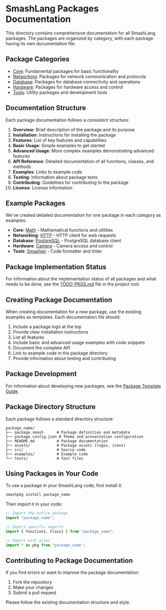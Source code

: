 # SmashLang Packages Documentation

This directory contains comprehensive documentation for all SmashLang packages. The packages are organized by category, with each package having its own documentation file.

## Package Categories

- [Core](./core/): Fundamental packages for basic functionality
- [Networking](./networking/): Packages for network communication and protocols
- [Database](./database/): Packages for database connectivity and operations
- [Hardware](./hardware/): Packages for hardware access and control
- [Tools](./tools/): Utility packages and development tools

## Documentation Structure

Each package documentation follows a consistent structure:

1. **Overview**: Brief description of the package and its purpose
2. **Installation**: Instructions for installing the package
3. **Features**: List of key features and capabilities
4. **Basic Usage**: Simple examples to get started
5. **Advanced Usage**: More complex examples demonstrating advanced features
6. **API Reference**: Detailed documentation of all functions, classes, and methods
7. **Examples**: Links to example code
8. **Testing**: Information about package tests
9. **Contributing**: Guidelines for contributing to the package
10. **License**: License information

## Example Packages

We've created detailed documentation for one package in each category as examples:

- **Core**: [Math](./core/math.md) - Mathematical functions and utilities
- **Networking**: [HTTP](./networking/http.md) - HTTP client for web requests
- **Database**: [PostgreSQL](./database/postgres.md) - PostgreSQL database client
- **Hardware**: [Camera](./hardware/camera.md) - Camera access and control
- **Tools**: [Smashier](./tools/smashier.md) - Code formatter and linter

## Package Implementation Status

For information about the implementation status of all packages and what needs to be done, see the [TODO-PKGS.md](../../TODO-PKGS.md) file in the project root.

## Creating Package Documentation

When creating documentation for a new package, use the existing examples as templates. Each documentation file should:

1. Include a package logo at the top
2. Provide clear installation instructions
3. List all features
4. Include basic and advanced usage examples with code snippets
5. Document the complete API
6. Link to example code in the package directory
7. Provide information about testing and contributing

## Package Development

For information about developing new packages, see the [Package Template Guide](../../smashlang_packages/__package__template/GUIDE.md).

## Package Directory Structure

Each package follows a standard directory structure:

```
package_name/
├── package.smash      # Package definition and metadata
├── package_config.json # Theme and presentation configuration
├── README.md          # Package documentation
├── assets/            # Package assets (logos, icons)
├── src/               # Source code
├── examples/          # Example code
└── tests/             # Test files
```

## Using Packages in Your Code

To use a package in your SmashLang code, first install it:

```bash
smashpkg install package_name
```

Then import it in your code:

```javascript
// Import the entire package
import "package_name";

// Import specific exports
import { function1, Class1 } from "package_name";

// Import with alias
import * as pkg from "package_name";
```

## Contributing to Package Documentation

If you find errors or want to improve the package documentation:

1. Fork the repository
2. Make your changes
3. Submit a pull request

Please follow the existing documentation structure and style.